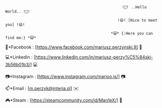                                                         !👋! ..Hello World.. !👋!
   
                                                      !😄! [Nice to meet you] !😄!
   
                                                   *🙀* {:Here you can find me:} *🙀*

📲*Facebook : [https://www.facebook.com/mariusz.perzynski.9] 📲

💻*Linkedin : [https://www.linkedin.com/in/mariusz-perzy%C5%84ski-3b56b01b3/] 💻

📷*Instagram : [https://www.instagram.com/marioo.js/] 📷

📫*Email : [m.perzyk@interia.pl] ✉️
 
🎮*Steam : [https://steamcommunity.com/id/Man1eX/] 👾




